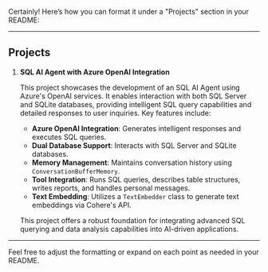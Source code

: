 Certainly! Here’s how you can format it under a "Projects" section in your README:

---

## Projects

1. **SQL AI Agent with Azure OpenAI Integration**

   This project showcases the development of an SQL AI Agent using Azure's OpenAI services. It enables interaction with both SQL Server and SQLite databases, providing intelligent SQL query capabilities and detailed responses to user inquiries. Key features include:

   - **Azure OpenAI Integration**: Generates intelligent responses and executes SQL queries.
   - **Dual Database Support**: Interacts with SQL Server and SQLite databases.
   - **Memory Management**: Maintains conversation history using `ConversationBufferMemory`.
   - **Tool Integration**: Runs SQL queries, describes table structures, writes reports, and handles personal messages.
   - **Text Embedding**: Utilizes a `TextEmbedder` class to generate text embeddings via Cohere's API.

   This project offers a robust foundation for integrating advanced SQL querying and data analysis capabilities into AI-driven applications.

---

Feel free to adjust the formatting or expand on each point as needed in your README.
